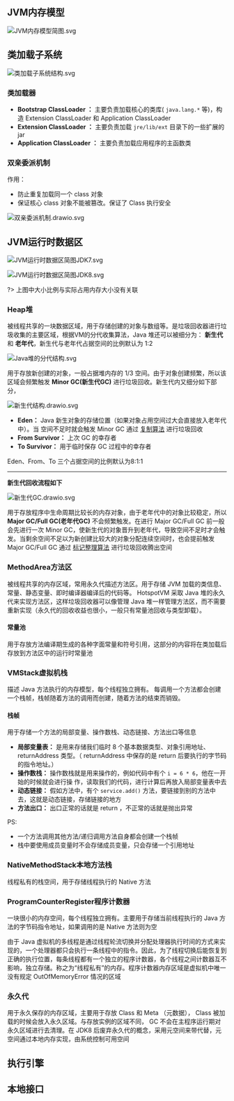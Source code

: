## JVM内存模型

![JVM内存模型简图.svg](JVM内存模型/JVM内存模型简图.svg)

## 类加载子系统

![类加载子系统结构.svg](JVM内存模型/类加载子系统结构.svg)

### 类加载器

- **Bootstrap ClassLoader ：** 主要负责加载核心的类库( `java.lang.*` 等)，构造 Extension ClassLoader 和 Application ClassLoader
- **Extension ClassLoader ：** 主要负责加载 `jre/lib/ext` 目录下的一些扩展的 jar
- **Application ClassLoader ：** 主要负责加载应用程序的主函数类

### 双亲委派机制

作用：

- 防止重复加载同一个 class 对象
- 保证核心 class 对象不能被篡改。保证了 Class 执行安全

![双亲委派机制.drawio.svg](JVM内存模型/双亲委派机制.drawio.svg)

## JVM运行时数据区

<!-- tabs:start -->
<!-- tab:jdk7 -->
![JVM运行时数据区简图JDK7.svg](JVM内存模型/JVM运行时数据区简图JDK7.svg)

<!-- tab:jdk8 -->
![JVM运行时数据区简图JDK8.svg](JVM内存模型/JVM运行时数据区简图JDK8.svg)
<!-- tabs:end -->
?> 上图中大小比例与实际占用内存大小没有关联

### Heap堆

被线程共享的一块数据区域，用于存储创建的对象与数组等。是垃圾回收器进行垃圾收集的主要区域，根据VM的分代收集算法，Java 堆还可以被细分为： **新生代** 和 **老年代**，新生代与老年代占据空间的比例默认为 1:2

![Java堆的分代结构.svg](JVM内存模型/Java堆分代结构.drawio.svg)

<!-- tabs:start -->
<!-- tab:新生代 -->
用于存放新创建的对象，一般占据堆内存的 1/3 空间。由于对象创建频繁，所以该区域会频繁触发 **Minor GC(新生代GC)** 进行垃圾回收。新生代内又细分如下部分，

![新生代结构.drawio.svg](JVM内存模型/新生代结构.drawio.svg)

- **Eden：** Java 新生对象的存储位置（如果对象占用空间过大会直接放入老年代中）。当 空间不足时就会触发 Minor GC 通过 [复制算法](/Java/JVM/GC回收机制.md?id=GC回收算法) 进行垃圾回收
- **From Survivor：** 上次 GC 的幸存者
- **To Survivor：** 用于临时保存 GC 过程中的幸存者

Eden、From、To 三个占据空间的比例默认为8:1:1

--- 

**新生代回收流程如下**

![新生代GC.drawio.svg](JVM内存模型/新生代GC.drawio.svg)

<!-- tab:老年代 -->
用于存放程序中生命周期比较长的内存对象，由于老年代中的对象比较稳定，所以 **Major GC/Full GC(老年代GC)** 不会频繁触发。在进行 Major GC/Full GC 前一般会先进行一次 Minor GC，使新生代的对象晋升到老年代，导致空间不足时才会触发。当剩余空间不足以为新创建比较大的对象分配连续空间时，也会提前触发 Major GC/Full GC 通过 [标记整理算法](/Java/JVM/GC回收机制.md?id=GC回收算法) 进行垃圾回收腾出空间

<!-- tabs:end -->

### MethodArea方法区

被线程共享的内存区域，常用永久代描述方法区。用于存储 JVM 加载的类信息、常量、静态变量、即时编译器编译后的代码等。 HotspotVM 采取 Java 堆的永久代来实现方法区，这样垃圾回收器可以像管理 Java 堆一样管理方法区，而不需要重新实现（永久代的回收收益也很小，一般只有常量池回收与类型卸载）。

#### 常量池

用于存放方法编译期生成的各种字面常量和符号引用，这部分的内容将在类加载后存放到方法区中的运行时常量池

### VMStack虚拟机栈

描述 Java 方法执行的内存模型，每个线程独立拥有。 每调用一个方法都会创建一个栈帧，栈帧随着方法的调用而创建，随着方法的结束而销毁。

#### 栈帧

用于存储一个方法的局部变量、操作数栈、动态链接、方法出口等信息

- **局部变量表：** 是用来存储我们临时 8 个基本数据类型、对象引用地址、 returnAddress 类型。（ returnAddress 中保存的是 return 后要执行的字节码的指令地址。）
- **操作数栈：** 操作数栈就是用来操作的，例如代码中有个 `i = 6 * 6`，他在一开始的时候就会进行操 作，读取我们的代码，进行计算后再放入局部变量表中去
- **动态链接：** 假如方法中，有个 `service.add()` 方法，要链接到别的方法中去，这就是动态链接，存储链接的地方
- **方法出口：** 出口正常的话就是 return ，不正常的话就是抛出异常

PS:

- 一个方法调用其他方法/递归调用方法自身都会创建一个栈帧
- 栈中要使用成员变量时不会存储成员变量，只会存储一个引用地址

### NativeMethodStack本地方法栈

线程私有的栈空间，用于存储线程执行的 Native 方法

### ProgramCounterRegister程序计数器

一块很小的内存空间，每个线程独立拥有。主要用于存储当前线程执行的 Java 方法的字节码指令地址，如果调用的是 Native 方法则为空

由于 Java 虚拟机的多线程是通过线程轮流切换并分配处理器执行时间的方式来实现的，一个处理器都只会执行一条线程中的指令。因此，为了线程切换后能恢复到正确的执行位置，每条线程都有一个独立的程序计数器，各个线程之间计数器互不影响，独立存储。称之为“线程私有”的内存。程序计数器内存区域是虚拟机中唯一没有规定 OutOfMemoryError 情况的区域

### 永久代

用于永久保存的内存区域，主要用于存放 Class 和 Meta （元数据）， Class 被加载的时候会放入永久区域。与存放实例的区域不同， GC 不会在主程序运行期对永久区域进行去清理。在 JDK8 后废弃永久代的概念，采用元空间来带代替，元空间通过本地内存实现，由系统控制可用空间

## 执行引擎

## 本地接口
